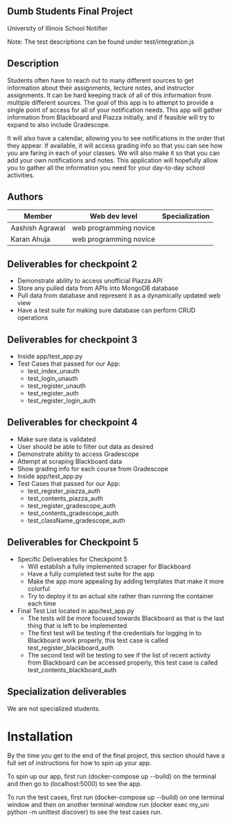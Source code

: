 ## Dumb Students Final Project

University of Illinois School Notifier

Note: The test descriptions can be found under test/integration.js

## Description

Students often have to reach out to many different sources to get information about their assignments,
lecture notes, and instructor assignments. It can be hard keeping track of all of this information from
multiple different sources. The goal of this app is to attempt to provide a single point of access
for all of your notification needs. This app will gather information from Blackboard and Piazza initially,
and if feasible will try to expand to also include Gradescope. <br />

It will also have a calendar, allowing you to see notifications in the order that they appear.
If available, it will access grading info so that you can see how you are faring in each of your classes.
We will also make it so that you can add your own notifications and notes.
This application will hopefully allow you to gather all the information you need for your day-to-day
school activities.

## Authors

| Member | Web dev level | Specialization |
| --- | --- | --- |
| Aashish Agrawal | web programming novice | |
| Karan Ahuja | web programming novice | |

## Deliverables for checkpoint 2

- Demonstrate ability to access unofficial Piazza API
- Store any pulled data from APIs into MongoDB database
- Pull data from database and represent it as a dynamically updated web view
- Have a test suite for making sure database can perform CRUD operations

## Deliverables for checkpoint 3
- Inside app/test_app.py
- Test Cases that passed for our App:
  - test_index_unauth
  - test_login_unauth
  - test_register_unauth
  - test_register_auth
  - test_register_login_auth

## Deliverables for checkpoint 4

- Make sure data is validated
- User should be able to filter out data as desired
- Demonstrate ability to access Gradescope
- Attempt at scraping Blackboard data
- Show grading info for each course from Gradescope
- Inside app/test_app.py
- Test Cases that passed for our App:
   - test_register_piazza_auth
   - test_contents_piazza_auth
   - test_register_gradescope_auth
   - test_contents_gradescope_auth
   - test_className_gradescope_auth

## Deliverables for Checkpoint 5
- Specific Deliverables for Checkpoint 5
  - Will establish a fully implemented scraper for Blackboard
  - Have a fully completed test suite for the app
  - Make the app more appealing by adding templates that make it more colorful
  - Try to deploy it to an actual site rather than running the container each time
- Final Test List located in app/test_app.py
  - The tests will be more focused towards Blackboard as that is the last thing that is left to be implemented
  - The first test will be testing if the credentials for logging in to Blackboard work properly, this test case is called     test_register_blackboard_auth
  - The second test will be testing to see if the list of recent activity from Blackboard can be accessed properly, this test case is called test_contents_blackboard_auth

## Specialization deliverables

We are not specialized students.

# Installation

By the time you get to the end of the final project, this section should have a full set of
instructions for how to spin up your app.

To spin up our app, first run (docker-compose up --build) on the terminal and then go to (localhost:5000) to see the app.

To run the test cases, first run (docker-compose up --build) on one terminal window and then on another terminal window run 
(docker exec my_uni python -m unittest discover) to see the test cases run.
